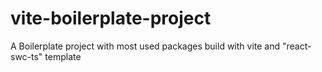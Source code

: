 # vite-boilerplate-project
A Boilerplate project with most used packages build with vite and "react-swc-ts" template
